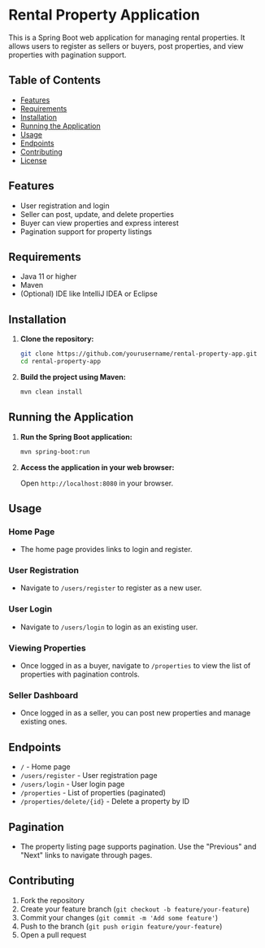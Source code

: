 # Rental Property Application

This is a Spring Boot web application for managing rental properties. It allows users to register as sellers or buyers, post properties, and view properties with pagination support.

## Table of Contents

- [Features](#features)
- [Requirements](#requirements)
- [Installation](#installation)
- [Running the Application](#running-the-application)
- [Usage](#usage)
- [Endpoints](#endpoints)
- [Contributing](#contributing)
- [License](#license)

## Features

- User registration and login
- Seller can post, update, and delete properties
- Buyer can view properties and express interest
- Pagination support for property listings

## Requirements

- Java 11 or higher
- Maven
- (Optional) IDE like IntelliJ IDEA or Eclipse

## Installation

1. **Clone the repository:**

    ```bash
    git clone https://github.com/yourusername/rental-property-app.git
    cd rental-property-app
    ```

2. **Build the project using Maven:**

    ```bash
    mvn clean install
    ```

## Running the Application

1. **Run the Spring Boot application:**

    ```bash
    mvn spring-boot:run
    ```

2. **Access the application in your web browser:**

    Open `http://localhost:8080` in your browser.

## Usage

### Home Page

- The home page provides links to login and register.

### User Registration

- Navigate to `/users/register` to register as a new user.

### User Login

- Navigate to `/users/login` to login as an existing user.

### Viewing Properties

- Once logged in as a buyer, navigate to `/properties` to view the list of properties with pagination controls.

### Seller Dashboard

- Once logged in as a seller, you can post new properties and manage existing ones.

## Endpoints

- `/` - Home page
- `/users/register` - User registration page
- `/users/login` - User login page
- `/properties` - List of properties (paginated)
- `/properties/delete/{id}` - Delete a property by ID

## Pagination

- The property listing page supports pagination. Use the "Previous" and "Next" links to navigate through pages.

## Contributing

1. Fork the repository
2. Create your feature branch (`git checkout -b feature/your-feature`)
3. Commit your changes (`git commit -m 'Add some feature'`)
4. Push to the branch (`git push origin feature/your-feature`)
5. Open a pull request

